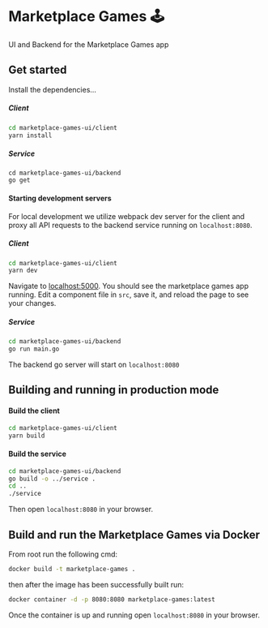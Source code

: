 # Marketplace Games 🕹️

UI and Backend for the Marketplace Games app

## Get started

Install the dependencies...

##### Client
```bash
cd marketplace-games-ui/client
yarn install
```

##### Service
```
cd marketplace-games-ui/backend
go get
```

#### Starting development servers

For local development we utilize webpack dev server for the client and proxy all API requests to the backend service running on `localhost:8080`.

##### Client
```bash
cd marketplace-games-ui/client
yarn dev
```

Navigate to [localhost:5000](http://localhost:5000). You should see the marketplace games app
running. Edit a component file in `src`, save it, and reload the page to see your changes.

##### Service
```bash
cd marketplace-games-ui/backend
go run main.go
```

The backend go server will start on `localhost:8080`


## Building and running in production mode

#### Build the client

```bash
cd marketplace-games-ui/client
yarn build
```

#### Build the service

```bash
cd marketplace-games-ui/backend
go build -o ../service . 
cd ..
./service
```

Then open `localhost:8080` in your browser.

## Build and run the Marketplace Games via Docker

From root run the following cmd:
```bash
docker build -t marketplace-games .
```
then after the image has been successfully built run:
```bash
docker container -d -p 8080:8080 marketplace-games:latest
```  
Once the container is up and running open `localhost:8080` in your browser.
